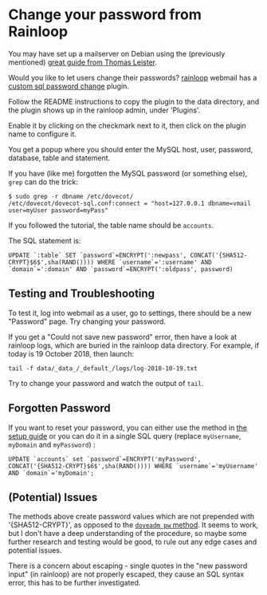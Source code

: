 # Change your password from Rainloop

You may have set up a mailserver on Debian using the (previously mentioned) [great guide from Thomas Leister](https://thomas-leister.de/en/mailserver-debian-stretch/).

Would you like to let users change their passwords? [rainloop](https://rainloop.com) webmail has a [custom sql password change](https://github.com/RainLoop/rainloop-webmail/tree/master/plugins/change-password-custom-sql) plugin.

Follow the README instructions to copy the plugin to the data directory, and the plugin shows up in the rainloop admin, under 'Plugins'.

Enable it by clicking on the checkmark next to it, then click on the plugin name to configure it.

You get a popup where you should enter the MySQL host, user, password, database, table and statement.

If you have (like me) forgotten the MySQL password (or something else), `grep` can do the trick:

```
$ sudo grep -r dbname /etc/dovecot/ 
/etc/dovecot/dovecot-sql.conf:connect = "host=127.0.0.1 dbname=vmail user=myUser password=myPass"
```

If you followed the tutorial, the table name should be `accounts`.


The SQL statement is:

```
UPDATE `:table` SET `password`=ENCRYPT(':newpass', CONCAT('{SHA512-CRYPT}$6$',sha(RAND()))) WHERE `username`=':username' AND `domain`=':domain' AND `password`=ENCRYPT(':oldpass', password)

```

## Testing and Troubleshooting

To test it, log into webmail as a user, go to settings, there should be a new "Password" page. Try changing your password.

If you get a "Could not save new password" error, then have a look at rainloop logs, which are buried in the rainloop data directory.
For example, if today is 19 October 2018, then launch:

```
tail -f data/_data_/_default_/logs/log-2018-10-19.txt
```
Try to change your password and watch the output of `tail`.

## Forgotten Password

If you want to reset your password, you can either use the method in [the setup guide](https://thomas-leister.de/en/mailserver-debian-stretch/#create-a-new-user-account) or you can do it in a single SQL query (replace `myUsername`, `myDomain` and `myPassword`) :

```
UPDATE `accounts` set `password`=ENCRYPT('myPassword', CONCAT('{SHA512-CRYPT}$6$',sha(RAND()))) WHERE `username`='myUsername' AND `domain`='myDomain';
```

## (Potential) Issues

The methods above create password values which are not prepended with '{SHA512-CRYPT}', as opposed to the [`doveadm pw` method](https://thomas-leister.de/en/mailserver-debian-stretch/#create-a-new-user-account).
It seems to work, but I don't have a deep understanding of the procedure, so maybe some further research and testing would be good, to rule out any edge cases and potential issues.

There is a concern about escaping - single quotes in the "new password input" (in rainloop) are not properly escaped, they cause an SQL syntax error, this has to be further investigated.
